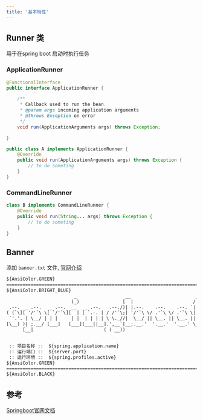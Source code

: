 ```yaml
---
title: '基本特性'
---
```



## Runner 类

用于在spring boot 启动时执行任务

### ApplicationRunner

```java
@FunctionalInterface
public interface ApplicationRunner {

	/**
	 * Callback used to run the bean.
	 * @param args incoming application arguments
	 * @throws Exception on error
	 */
	void run(ApplicationArguments args) throws Exception;

}

public class A implements ApplicationRunner {
    @Override
    public void run(ApplicationArguments args) throws Exception {
        // to do someting
    }
}
```

### CommandLineRunner

```java
class B implements CommandLineRunner {
    @Override
    public void run(String... args) throws Exception {
        // to do someting
    }
}
```

## Banner

添加 `banner.txt` 文件, [官网介绍](https://docs.spring.io/spring-boot/docs/2.2.10.RELEASE/reference/html/spring-boot-features.html#boot-features-banner)

```txt
${AnsiColor.GREEN}
=======================================================================
${AnsiColor.BRIGHT_BLUE}
                         _                  __                        _
                        (_)                [  |                      / |_
 .--.  _ .--.   _ .--.  __   _ .--.   .--./)| |.--.    .--.    .--. `| |-'
( (`\][ '/'`\ \[ `/'`\][  | [ `.-. | / /'`\;| '/'`\ \/ .'`\ \/ .'`\ \| |
 `'.'. | \__/ | | |     | |  | | | | \ \._//|  \__/ || \__. || \__. || |,
[\__) )| ;.__/ [___]   [___][___||__].',__`[__;.__.'  '.__.'  '.__.' \__/
      [__|                          ( ( __))


 :: 项目名称 ::  ${spring.application.name}
 :: 运行端口 ::  ${server.port}
 :: 运行环境 ::  ${spring.profiles.active}
${AnsiColor.GREEN}
=======================================================================
${AnsiColor.BLACK}
```

## 参考

[Springboot官网文档](https://docs.spring.io/spring-boot/docs/2.2.10.RELEASE/reference/html/index.html)
